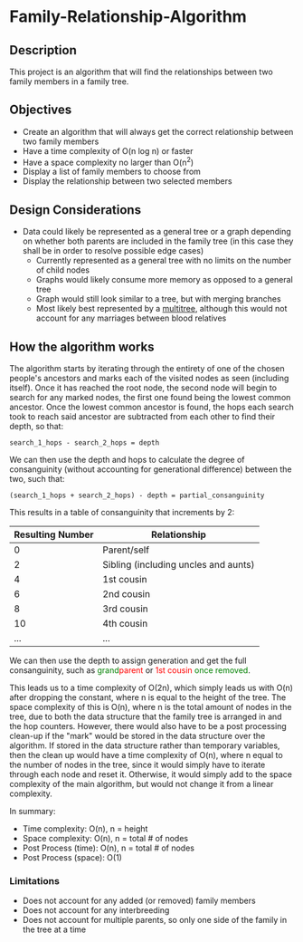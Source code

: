 # Family-Relationship-Algorithm
## Description

This project is an algorithm that will find the relationships between two family members in a family tree.

## Objectives
* Create an algorithm that will always get the correct relationship between two family members
* Have a time complexity of O(n log n) or faster
* Have a space complexity no larger than O(n<sup>2</sup>)
* Display a list of family members to choose from
* Display the relationship between two selected members

## Design Considerations
* Data could likely be represented as a general tree or a graph depending on whether both parents are included in the family tree (in this case they shall be in order to resolve possible edge cases)
    * Currently represented as a general tree with no limits on the number of child nodes
    * Graphs would likely consume more memory as opposed to a general tree
    * Graph would still look similar to a tree, but with merging branches
    * Most likely best represented by a [multitree](https://en.wikipedia.org/wiki/Multitree), although this would not account for any marriages between blood relatives

## How the algorithm works
The algorithm starts by iterating through the entirety of one of the chosen people's ancestors and marks each of the visited nodes as seen (including itself). Once it has reached the root node, the second node will begin to search for any marked nodes, the first one found being the lowest common ancestor. Once the lowest common ancestor is found, the hops each search took to reach said ancestor are subtracted from each other to find their depth, so that: 

    search_1_hops - search_2_hops = depth

We can then use the depth and hops to calculate the degree of consanguinity (without accounting for generational difference) between the two, such that:

    (search_1_hops + search_2_hops) - depth = partial_consanguinity

This results in a table of consanguinity that increments by 2:

| Resulting Number | Relationship |
| ---------------- | ------------ |
| 0                | Parent/self  |
| 2                | Sibling (including uncles and aunts) |
| 4                | 1st cousin   |
| 6                | 2nd cousin   |
| 8                | 3rd cousin   |
| 10               | 4th cousin   |
| ...              | ...          |

We can then use the depth to assign generation and get the full consanguinity, such as <span style="color:green">grand</span><span style="color:red">parent</span> or <span style="color:red">1st cousin </span><span style="color:green">once removed</span>.

This leads us to a time complexity of O(2n), which simply leads us with O(n) after dropping the constant, where n is equal to the height of the tree. The space complexity of this is O(n), where n is the total amount of nodes in the tree, due to both the data structure that the family tree is arranged in and the hop counters. However, there would also have to be a post processing clean-up if the "mark" would be stored in the data structure over the algorithm. If stored in the data structure rather than temporary variables, then the clean up would have a time complexity of O(n), where n equal to the number of nodes in the tree, since it would simply have to iterate through each node and reset it. Otherwise, it would simply add to the space complexity of the main algorithm, but would not change it from a linear complexity.

In summary:
* Time complexity: O(n), n = height
* Space complexity: O(n), n = total # of nodes
* Post Process (time): O(n), n = total # of nodes
* Post Process (space): O(1)

### Limitations
* Does not account for any added (or removed) family members
* Does not account for any interbreeding
* Does not account for multiple parents, so only one side of the family in the tree at a time